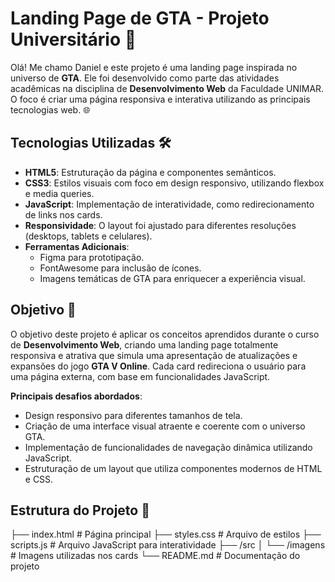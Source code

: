 # Landing Page de GTA - Projeto Universitário 🚀

Olá! Me chamo Daniel e este projeto é uma landing page inspirada no universo de **GTA**. Ele foi desenvolvido como parte das atividades acadêmicas na disciplina de **Desenvolvimento Web** da Faculdade UNIMAR. O foco é criar uma página responsiva e interativa utilizando as principais tecnologias web. 🌐

## Tecnologias Utilizadas 🛠

- **HTML5**: Estruturação da página e componentes semânticos.
- **CSS3**: Estilos visuais com foco em design responsivo, utilizando flexbox e media queries.
- **JavaScript**: Implementação de interatividade, como redirecionamento de links nos cards.
- **Responsividade**: O layout foi ajustado para diferentes resoluções (desktops, tablets e celulares).
- **Ferramentas Adicionais**: 
  - Figma para prototipação.
  - FontAwesome para inclusão de ícones.
  - Imagens temáticas de GTA para enriquecer a experiência visual.

## Objetivo 🎯

O objetivo deste projeto é aplicar os conceitos aprendidos durante o curso de **Desenvolvimento Web**, criando uma landing page totalmente responsiva e atrativa que simula uma apresentação de atualizações e expansões do jogo **GTA V Online**. Cada card redireciona o usuário para uma página externa, com base em funcionalidades JavaScript.

**Principais desafios abordados**:
- Design responsivo para diferentes tamanhos de tela.
- Criação de uma interface visual atraente e coerente com o universo GTA.
- Implementação de funcionalidades de navegação dinâmica utilizando JavaScript.
- Estruturação de um layout que utiliza componentes modernos de HTML e CSS.

## Estrutura do Projeto 📂

├── index.html           # Página principal
├── styles.css           # Arquivo de estilos
├── scripts.js           # Arquivo JavaScript para interatividade
├── /src
│   └── /imagens         # Imagens utilizadas nos cards
└── README.md            # Documentação do projeto

